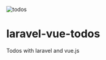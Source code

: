 ![todos](https://user-images.githubusercontent.com/17185462/72765153-46524d00-3c15-11ea-997f-96ac2bab0dc9.PNG)

# laravel-vue-todos
Todos with laravel and vue.js
